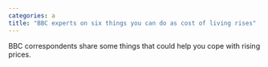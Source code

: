 ```yaml
---
categories: a
title: "BBC experts on six things you can do as cost of living rises"
---
```

BBC correspondents share some things that could help you cope with rising prices.